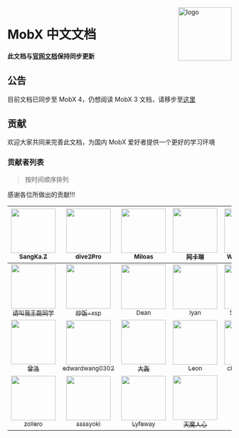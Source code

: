 <img src="docs/mobx.png" alt="logo" height="120" align="right" />

# MobX 中文文档

#### 此文档与[官网文档](https://github.com/mobxjs/mobx)保持同步更新

## 公告

目前文档已同步至 MobX 4，仍想阅读 MobX 3 文档，请移步至[这里](https://github.com/SangKa/MobX-Docs-CN/tree/3.0.0/docs)

## 贡献

欢迎大家共同来完善此文档，为国内 MobX 爱好者提供一个更好的学习环境

### 贡献者列表

> 按时间顺序排列

感谢各位所做出的贡献!!!

| [<img src="https://avatars2.githubusercontent.com/u/6177271?v=3" width="100px;"/><br /><sub>SangKa.Z</sub>](https://github.com/SangKa) | [<img src="https://avatars3.githubusercontent.com/u/23192045?v=3" width="100px;"/><br /><sub>dive2Pro</sub>](https://github.com/dive2Pro) | [<img src="https://avatars1.githubusercontent.com/u/11530682?v=3" width="100px;"/><br /><sub>Miloas</sub>](https://github.com/Miloas)| [<img src="https://avatars2.githubusercontent.com/u/7829098?v=3" width="100px;"/><br /><sub>阿卡琳</sub>](https://github.com/hufan-akari) | [<img src="https://avatars2.githubusercontent.com/u/22028470?v=3" width="100px;"/><br /><sub>WRXpowered</sub>](https://github.com/WangRongXuan) | [<img src="https://avatars0.githubusercontent.com/u/2088040?v=3" width="100px;"/><br /><sub>Zou Xin</sub>](https://github.com/ipy) |
| :---: | :---: | :---: | :---: | :---: | :---: |
| [<img src="https://avatars0.githubusercontent.com/u/16449143?v=4" width="100px;"/><br /><sub>请叫我王磊同学</sub>](https://github.com/MrErHu) | [<img src="https://avatars0.githubusercontent.com/u/5120505?v=4" width="100px;"/><br /><sub>炒饭-xsp</sub>](https://github.com/cytle) | [<img src="https://avatars0.githubusercontent.com/u/4645418?v=4" width="100px;"/><br /><sub>Dean</sub>](https://github.com/ghfkui) | [<img src="https://avatars1.githubusercontent.com/u/8045477?v=4" width="100px;"/><br /><sub>lyan</sub>](https://github.com/liuzheng644607) | [<img src="https://avatars3.githubusercontent.com/u/12025346?v=4" width="100px;"/><br /><sub>593273894</sub>](https://github.com/593273894) | [<img src="https://avatars0.githubusercontent.com/u/13583761?v=4" width="100px;"/><br /><sub>Zihua Wu</sub>](https://github.com/lucifer1004) |
| [<img src="https://avatars2.githubusercontent.com/u/3961388?v=4" width="100px;"/><br /><sub>曾浩</sub>](https://github.com/think2011) | [<img src="https://avatars1.githubusercontent.com/u/8874799?v=4" width="100px;"/><br /><sub>edwardwang0302</sub>](https://github.com/edwardwang0302) | [<img src="https://avatars3.githubusercontent.com/u/7132998?v=4" width="100px;"/><br /><sub>大轰</sub>](https://github.com/fondadam) | [<img src="https://avatars2.githubusercontent.com/u/11611875?v=4" width="100px;"/><br /><sub>Leon</sub>](http://detachment.top/) | [<img src="https://avatars1.githubusercontent.com/u/1744713?v=4" width="100px;"/><br /><sub>chenxiaochun</sub>](https://github.com/chenxiaochun) | [<img src="https://avatars0.githubusercontent.com/u/16647306?&v=4" width="100px;"/><br /><sub>cloudzqy</sub>](https://github.com/cloudZQY) |
| [<img src="https://avatars1.githubusercontent.com/u/8801894?v=4" width="100px;"/><br /><sub>zollero</sub>](https://github.com/zollero) | [<img src="https://avatars1.githubusercontent.com/u/16859980?v=4" width="100px;"/><br /><sub>ssssyoki</sub>](https://github.com/ssssyoki) | [<img src="https://avatars1.githubusercontent.com/u/3140656?v=4" width="100px;"/><br /><sub>Lyfeway</sub>](https://github.com/Lyfeway) | [<img src="https://avatars2.githubusercontent.com/u/5379740?v=4" width="100px;"/><br /><sub>天魔人心</sub>](https://github.com/huqiliang) |
